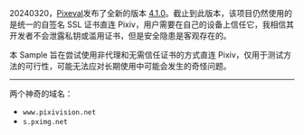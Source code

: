 20240320，[Pixeval](https://github.com/Pixeval/Pixeval)发布了全新的版本 [4.1.0](https://github.com/Pixeval/Pixeval/releases/tag/4.1.0)。截止到此版本，该项目仍然使用的是统一的自签名 SSL 证书直连 Pixiv，用户需要在自己的设备上信任它，我相信其开发者不会泄露私钥或滥用证书，但是安全隐患是客观存在的。

本 Sample 旨在尝试使用非代理和无需信任证书的方式直连 Pixiv，仅用于测试方法的可行性，可能无法应对长期使用中可能会发生的奇怪问题。

---

两个神奇的域名：

- `www.pixivision.net`
- `s.pximg.net`